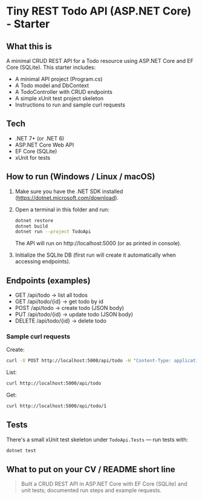 # Tiny REST Todo API (ASP.NET Core) - Starter

## What this is
A minimal CRUD REST API for a Todo resource using ASP.NET Core and EF Core (SQLite).
This starter includes:
- A minimal API project (Program.cs)
- A Todo model and DbContext
- A TodoController with CRUD endpoints
- A simple xUnit test project skeleton
- Instructions to run and sample curl requests

## Tech
- .NET 7+ (or .NET 6)
- ASP.NET Core Web API
- EF Core (SQLite)
- xUnit for tests

## How to run (Windows / Linux / macOS)
1. Make sure you have the .NET SDK installed (https://dotnet.microsoft.com/download).
2. Open a terminal in this folder and run:

   ```bash
   dotnet restore
   dotnet build
   dotnet run --project TodoApi
   ```

   The API will run on http://localhost:5000 (or as printed in console).

3. Initialize the SQLite DB (first run will create it automatically when accessing endpoints).

## Endpoints (examples)
- GET    /api/todo               -> list all todos
- GET    /api/todo/{id}          -> get todo by id
- POST   /api/todo               -> create todo (JSON body)
- PUT    /api/todo/{id}          -> update todo (JSON body)
- DELETE /api/todo/{id}          -> delete todo

### Sample curl requests
Create:
```bash
curl -X POST http://localhost:5000/api/todo -H "Content-Type: application/json" -d '{"title":"Buy milk","isComplete":false}'
```
List:
```bash
curl http://localhost:5000/api/todo
```
Get:
```bash
curl http://localhost:5000/api/todo/1
```

## Tests
There's a small xUnit test skeleton under `TodoApi.Tests` — run tests with:
```bash
dotnet test
```

## What to put on your CV / README short line
> Built a CRUD REST API in ASP.NET Core with EF Core (SQLite) and unit tests; documented run steps and example requests.
